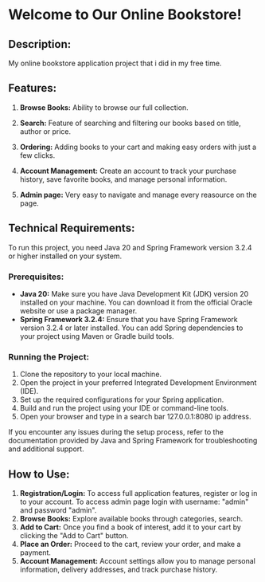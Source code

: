 # Welcome to Our Online Bookstore!

## Description:

My online bookstore application project that i did in my free time.

## Features:

1. **Browse Books:** Ability to browse our full collection.

2. **Search:** Feature of searching and filtering our books based on title, author or price.

3. **Ordering:** Adding books to your cart and making easy orders with just a few clicks. 

4. **Account Management:** Create an account to track your purchase history, save favorite books, and manage personal information.

5. **Admin page:** Very easy to navigate and manage every reasource on the page.
   

## Technical Requirements:

To run this project, you need Java 20 and Spring Framework version 3.2.4 or higher installed on your system.

### Prerequisites:
- **Java 20:** Make sure you have Java Development Kit (JDK) version 20 installed on your machine. You can download it from the official Oracle website or use a package manager.
- **Spring Framework 3.2.4:** Ensure that you have Spring Framework version 3.2.4 or later installed. You can add Spring dependencies to your project using Maven or Gradle build tools.

### Running the Project:
1. Clone the repository to your local machine.
2. Open the project in your preferred Integrated Development Environment (IDE).
3. Set up the required configurations for your Spring application.
4. Build and run the project using your IDE or command-line tools.
5. Open your browser and type in a search bar 127.0.0.1:8080 ip address.

If you encounter any issues during the setup process, refer to the documentation provided by Java and Spring Framework for troubleshooting and additional support.

## How to Use:

1. **Registration/Login:** To access full application features, register or log in to your account. To access admin page login with username: "admin" and password "admin". 
2. **Browse Books:** Explore available books through categories, search.
3. **Add to Cart:** Once you find a book of interest, add it to your cart by clicking the "Add to Cart" button.
4. **Place an Order:** Proceed to the cart, review your order, and make a payment.
5. **Account Management:** Account settings allow you to manage personal information, delivery addresses, and track purchase history.
